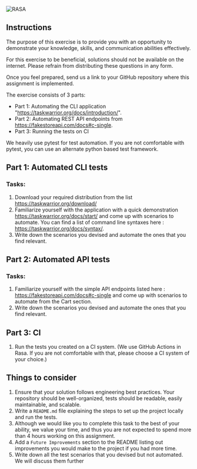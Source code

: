 ![RASA](http://i.imgur.com/aImJD4o.png)

## Instructions
The purpose of this exercise is to provide you with an opportunity to demonstrate your knowledge, skills, and communication abilities effectively.

For this exercise to be beneficial, solutions should not be available on the internet. Please refrain from distributing these questions in any form.

Once you feel prepared, send us a link to your GitHub repository where this assignment is implemented.

The exercise consists of 3 parts:

- Part 1: Automating the CLI application "https://taskwarrior.org/docs/introduction/".
- Part 2: Automating REST API endpoints from https://fakestoreapi.com/docs#c-single.
- Part 3: Running the tests on CI 

We heavily use pytest for test automation. If you are not comfortable with pytest, you can use an alternate python based test framework.

## Part 1: Automated CLI tests

### Tasks:

1. Download your required distribution from the list https://taskwarrior.org/download/
2. Familiarize yourself with the application with a quick demonstration https://taskwarrior.org/docs/start/ and come up with scenarios to automate. You can find a list of command line syntaxes here : https://taskwarrior.org/docs/syntax/.
3. Write down the scenarios you devised and automate the ones that you find relevant.

## Part 2: Automated API tests

### Tasks:

1. Familiarize yourself with the simple API endpoints listed here : https://fakestoreapi.com/docs#c-single and come up with scenarios to automate from the Cart section. 
2. Write down the scenarios you devised and automate the ones that you find relevant.

## Part 3: CI

1. Run the tests you created on a CI system. (We use GitHub Actions in Rasa. If you are not comfortable with that, please choose a CI system of your choice.)

## Things to consider

1. Ensure that your solution follows engineering best practices. Your repository should be well-organized, tests should be readable, easily maintainable, and scalable.
2. Write a `README.md` file explaining the steps to set up the project locally and run the tests.
3. Although we would like you to complete this task to the best of your ability, we value your time, and thus you are not expected to spend more than 4 hours working on this assignment.
4. Add a `Future Improvements` section to the README listing out improvements you would make to the project if you had more time.
5. Write down all the test scenarios that you devised but not automated. We will discuss them further